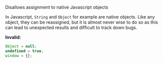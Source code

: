Disallows assignment to native Javascript objects

In Javascript, `String` and `Object` for example are native objects. Like any
object, they can be reassigned, but it is almost never wise to do so as this can
lead to unexpected results and difficult to track down bugs.

**Invalid:**

```typescript
Object = null;
undefined = true;
window = {};
```
